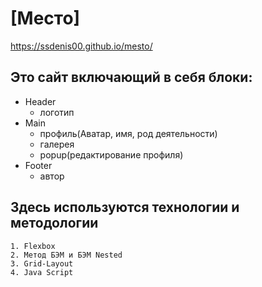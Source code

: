 # [Место]

https://ssdenis00.github.io/mesto/

## Это сайт включающий в себя блоки:

* Header
    * логотип
* Main
    * профиль(Аватар, имя, род деятельности)
    * галерея
    * popup(редактирование профиля)
* Footer
    * автор

## Здесь используются технологии и методологии

    1. Flexbox
    2. Метод БЭМ и БЭМ Nested
    3. Grid-Layout
    4. Java Script
